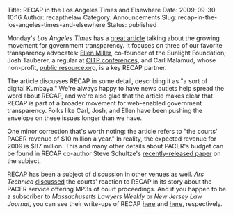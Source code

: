 Title: RECAP in the Los Angeles Times and Elsewhere
Date: 2009-09-30 10:16
Author: recapthelaw
Category: Announcements
Slug: recap-in-the-los-angeles-times-and-elsewhere
Status: published

Monday's *Los Angeles Times* has a [great
article](http://www.latimes.com/business/la-fi-hiltzik28-2009sep28,0,3104293.column)
talking about the growing movement for government transparency. It
focuses on three of our favorite transparency advocates: [Ellen
Miller](http://www.sunlightfoundation.com/people/emiller/), co-founder
of the Sunlight Foundation; Josh Tauberer, a regular at [CITP
conferences](http://citp.princeton.edu/cloud-workshop/), and Carl
Malamud, whose non-profit,
[public.resource.org](http://public.resource.org/), is a key RECAP
partner.

The article discusses RECAP in some detail, describing it as "a sort of
digital Kumbaya." We're always happy to have news outlets help spread
the word about RECAP, and we're also glad that the article makes clear
that RECAP is part of a broader movement for web-enabled government
transparency. Folks like Carl, Josh, and Ellen have been pushing the
envelope on these issues longer than we have.

One minor correction that's worth noting: the article refers to "the
courts' PACER revenue of $10 million a year." In reality, the expected
revenue for 2009 is $87 million. This and many other details about
PACER's budget can be found in RECAP co-author Steve Schultze's
[recently-released
paper](http://managingmiracles.blogspot.com/2009/09/my-new-working-paper-on-pacer.html)
on the subject.

RECAP has been a subject of discussion in other venues as well. *Ars
Technica*
[discussed](http://arstechnica.com/tech-policy/news/2009/09/federal-courts-now-offer-hearings-online-as-mp3-files.ars)
the courts' reaction to RECAP in its story about the PACER service
offering MP3s of court proceedings. And if you happen to be a subscriber
to *Massachusetts Lawyers Weekly* or *New Jersey Law Journal*, you can
see their write-ups of RECAP
[here](http://www.masslawyersweekly.com/index.cfm/archive/view/id/450840)
and
[here](http://www.law.com/jsp/nj/PubArticleNJ.jsp?id=1202433484657&rss=nj&slreturn=1),
respectively.
